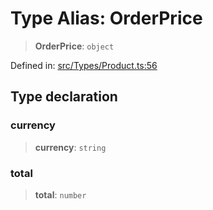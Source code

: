 # Type Alias: OrderPrice

> **OrderPrice**: `object`

Defined in: [src/Types/Product.ts:56](https://github.com/Fokusdotid/bail/blob/fcd0cec6f26de1fb545eb2e03fa5c63fbad99d3d/src/Types/Product.ts#L56)

## Type declaration

### currency

> **currency**: `string`

### total

> **total**: `number`
